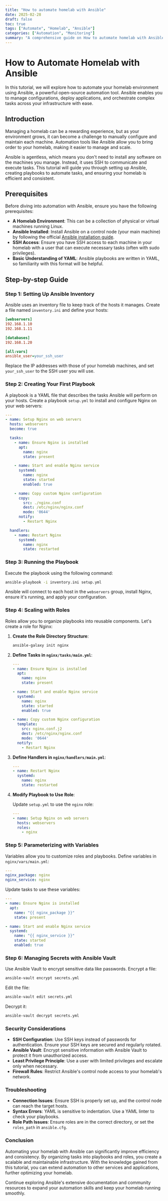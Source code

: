 ```yaml
---
title: "How to automate homelab with Ansible"
date: 2025-02-28
draft: false
toc: true
tags: ["Automate", "Homelab", "Ansible"]
categories: ["Automation", "Monitoring"]
summary: "A comprehensive guide on How to automate homelab with Ansible."
---
```


# How to Automate Homelab with Ansible

In this tutorial, we will explore how to automate your homelab environment using Ansible, a powerful open-source automation tool. Ansible enables you to manage configurations, deploy applications, and orchestrate complex tasks across your infrastructure with ease.

## Introduction

Managing a homelab can be a rewarding experience, but as your environment grows, it can become a challenge to manually configure and maintain each machine. Automation tools like Ansible allow you to bring order to your homelab, making it easier to manage and scale.

Ansible is agentless, which means you don't need to install any software on the machines you manage. Instead, it uses SSH to communicate and execute tasks. This tutorial will guide you through setting up Ansible, creating playbooks to automate tasks, and ensuring your homelab is efficient and consistent.

## Prerequisites

Before diving into automation with Ansible, ensure you have the following prerequisites:

- **A Homelab Environment**: This can be a collection of physical or virtual machines running Linux.
- **Ansible Installed**: Install Ansible on a control node (your main machine) by following the official [Ansible installation guide](https://docs.ansible.com/ansible/latest/installation_guide/intro_installation.html).
- **SSH Access**: Ensure you have SSH access to each machine in your homelab with a user that can execute necessary tasks (often with sudo privileges).
- **Basic Understanding of YAML**: Ansible playbooks are written in YAML, so familiarity with this format will be helpful.

## Step-by-step Guide

### Step 1: Setting Up Ansible Inventory

Ansible uses an inventory file to keep track of the hosts it manages. Create a file named `inventory.ini` and define your hosts:

```ini
[webservers]
192.168.1.10
192.168.1.11

[databases]
192.168.1.20

[all:vars]
ansible_user=your_ssh_user
```

Replace the IP addresses with those of your homelab machines, and set `your_ssh_user` to the SSH user you will use.

### Step 2: Creating Your First Playbook

A playbook is a YAML file that describes the tasks Ansible will perform on your hosts. Create a playbook `setup.yml` to install and configure Nginx on your web servers:

```yaml
---
- name: Setup Nginx on web servers
  hosts: webservers
  become: true

  tasks:
    - name: Ensure Nginx is installed
      apt:
        name: nginx
        state: present

    - name: Start and enable Nginx service
      systemd:
        name: nginx
        state: started
        enabled: true

    - name: Copy custom Nginx configuration
      copy:
        src: ./nginx.conf
        dest: /etc/nginx/nginx.conf
        mode: '0644'
      notify:
        - Restart Nginx

  handlers:
    - name: Restart Nginx
      systemd:
        name: nginx
        state: restarted
```

### Step 3: Running the Playbook

Execute the playbook using the following command:

```bash
ansible-playbook -i inventory.ini setup.yml
```

Ansible will connect to each host in the `webservers` group, install Nginx, ensure it's running, and apply your configuration.

### Step 4: Scaling with Roles

Roles allow you to organize playbooks into reusable components. Let's create a role for Nginx:

1. **Create the Role Directory Structure**:

   ```bash
   ansible-galaxy init nginx
   ```

2. **Define Tasks in `nginx/tasks/main.yml`**:

   ```yaml
   ---
   - name: Ensure Nginx is installed
     apt:
       name: nginx
       state: present

   - name: Start and enable Nginx service
     systemd:
       name: nginx
       state: started
       enabled: true

   - name: Copy custom Nginx configuration
     template:
       src: nginx.conf.j2
       dest: /etc/nginx/nginx.conf
       mode: '0644'
     notify:
       - Restart Nginx
   ```

3. **Define Handlers in `nginx/handlers/main.yml`**:

   ```yaml
   ---
   - name: Restart Nginx
     systemd:
       name: nginx
       state: restarted
   ```

4. **Modify Playbook to Use Role**:

   Update `setup.yml` to use the `nginx` role:

   ```yaml
   ---
   - name: Setup Nginx on web servers
     hosts: webservers
     roles:
       - nginx
   ```

### Step 5: Parameterizing with Variables

Variables allow you to customize roles and playbooks. Define variables in `nginx/vars/main.yml`:

```yaml
---
nginx_package: nginx
nginx_service: nginx
```

Update tasks to use these variables:

```yaml
---
- name: Ensure Nginx is installed
  apt:
    name: "{{ nginx_package }}"
    state: present

- name: Start and enable Nginx service
  systemd:
    name: "{{ nginx_service }}"
    state: started
    enabled: true
```

### Step 6: Managing Secrets with Ansible Vault

Use Ansible Vault to encrypt sensitive data like passwords. Encrypt a file:

```bash
ansible-vault encrypt secrets.yml
```

Edit the file:

```bash
ansible-vault edit secrets.yml
```

Decrypt it:

```bash
ansible-vault decrypt secrets.yml
```

### Security Considerations

- **SSH Configuration**: Use SSH keys instead of passwords for authentication. Ensure your SSH keys are secured and regularly rotated.
- **Ansible Vault**: Encrypt sensitive information with Ansible Vault to protect it from unauthorized access.
- **Least Privilege Principle**: Use a user with limited privileges and escalate only when necessary.
- **Firewall Rules**: Restrict Ansible's control node access to your homelab's network.

### Troubleshooting

- **Connection Issues**: Ensure SSH is properly set up, and the control node can reach the target hosts.
- **Syntax Errors**: YAML is sensitive to indentation. Use a YAML linter to check your playbooks.
- **Role Path Issues**: Ensure roles are in the correct directory, or set the `roles_path` in `ansible.cfg`.

### Conclusion

Automating your homelab with Ansible can significantly improve efficiency and consistency. By organizing tasks into playbooks and roles, you create a scalable and maintainable infrastructure. With the knowledge gained from this tutorial, you can extend automation to other services and applications, further optimizing your homelab.

Continue exploring Ansible's extensive documentation and community resources to expand your automation skills and keep your homelab running smoothly.